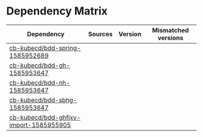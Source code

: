 # Dependency Matrix

Dependency | Sources | Version | Mismatched versions
---------- | ------- | ------- | -------------------
[cb-kubecd/bdd-spring-1585952689](https://github.com/cb-kubecd/bdd-spring-1585952689.git) |  | []() | 
[cb-kubecd/bdd-gh-1585953647](https://github.com/cb-kubecd/bdd-gh-1585953647.git) |  | []() | 
[cb-kubecd/bdd-nh-1585953647](https://github.com/cb-kubecd/bdd-nh-1585953647.git) |  | []() | 
[cb-kubecd/bdd-sbhg-1585953647](https://github.com/cb-kubecd/bdd-sbhg-1585953647.git) |  | []() | 
[cb-kubecd/bdd-ghfjxy-import-1585955905](https://github.com/cb-kubecd/bdd-ghfjxy-import-1585955905.git) |  | []() | 
